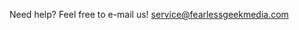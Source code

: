 <!-- json {
    "title": "Contact Us"
} -->

Need help? Feel free to e-mail us! [service@fearlessgeekmedia.com](mailto:service@fearlessgeekmedia.com)
